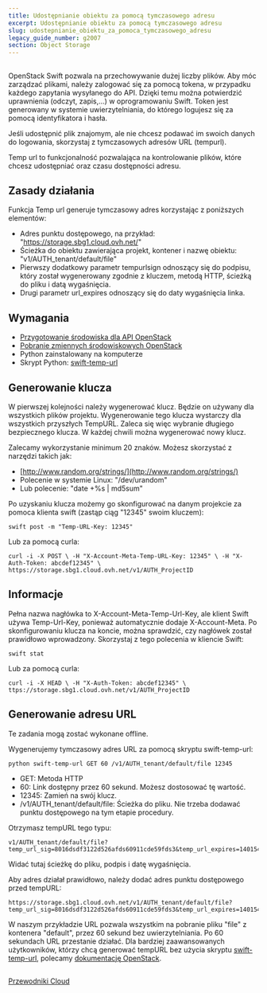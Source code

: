 ```yaml
---
title: Udostępnianie obiektu za pomocą tymczasowego adresu
excerpt: Udostępnianie obiektu za pomocą tymczasowego adresu
slug: udostepnianie_obiektu_za_pomoca_tymczasowego_adresu
legacy_guide_number: g2007
section: Object Storage
---
```



## 
OpenStack Swift pozwala na przechowywanie dużej liczby plików. 
Aby móc zarządzać plikami, należy zalogować się za pomocą tokena, w przypadku każdego zapytania wysyłanego do API. Dzięki temu można potwierdzić uprawnienia (odczyt, zapis,...) w oprogramowaniu Swift. 
Token jest generowany w systemie uwierzytelniania, do którego logujesz się za pomocą identyfikatora i hasła. 

Jeśli udostępnić plik znajomym, ale nie chcesz podawać im swoich danych do logowania, skorzystaj z tymczasowych adresów URL (tempurl).


Temp url to funkcjonalność pozwalająca na kontrolowanie plików, które chcesz udostępniać oraz czasu dostępności adresu.


## Zasady działania
Funkcja Temp url generuje tymczasowy adres korzystając z poniższych elementów:


- Adres punktu dostępowego, na przykład: "https://storage.sbg1.cloud.ovh.net/"
- Ścieżka do obiektu zawierająca projekt, kontener i nazwę obiektu: "v1/AUTH_tenant/default/file"
- Pierwszy dodatkowy parametr tempurlsign odnoszący się do podpisu, który został wygenerowany zgodnie z kluczem, metodą HTTP, ścieżką do pliku i datą wygaśnięcia. 
- Drugi parametr url_expires odnoszący się do daty wygaśnięcia linka.




## Wymagania

- [Przygotowanie środowiska dla API OpenStack]({legacy}1851)
- [Pobranie zmiennych środowiskowych OpenStack]({legacy}1852)
- Python zainstalowany na komputerze
- Skrypt Python: [swift-temp-url](https://raw.githubusercontent.com/openstack/swift/master/bin/swift-temp-url)




## Generowanie klucza
W pierwszej kolejności należy wygenerować klucz. Będzie on używany dla wszystkich plików projektu. Wygenerowanie tego klucza wystarczy dla wszystkich przyszłych TempURL. Zaleca się więc wybranie długiego bezpiecznego klucza. W każdej chwili można wygenerować nowy klucz. 

Zalecamy wykorzystanie minimum 20 znaków. Możesz skorzystać z narzędzi takich jak:

- [http://www.random.org/strings/](http://www.random.org/strings/)
- Polecenie w systemie Linux: "/dev/urandom"
- Lub polecenie: "date +%s | md5sum"


Po uzyskaniu klucza możemy go skonfigurować na danym projekcie za pomoca klienta swift (zastąp ciąg "12345" swoim kluczem):


```
swift post -m "Temp-URL-Key: 12345"
```


Lub za pomocą curla:


```
curl -i -X POST \ -H "X-Account-Meta-Temp-URL-Key: 12345" \ -H "X-Auth-Token: abcdef12345" \ https://storage.sbg1.cloud.ovh.net/v1/AUTH_ProjectID
```



## Informacje
Pełna nazwa nagłówka to X-Account-Meta-Temp-Url-Key, ale klient Swift używa Temp-Url-Key, ponieważ automatycznie dodaje X-Account-Meta.
Po skonfigurowaniu klucza na koncie, można sprawdzić, czy nagłówek został prawidłowo wprowadzony. Skorzystaj z tego polecenia w kliencie Swift:


```
swift stat
```


Lub za pomocą curla:


```
curl -i -X HEAD \ -H "X-Auth-Token: abcdef12345" \ ttps://storage.sbg1.cloud.ovh.net/v1/AUTH_ProjectID
```




## Generowanie adresu URL
Te zadania mogą zostać wykonane offline.

Wygenerujemy tymczasowy adres URL za pomocą skryptu swift-temp-url:


```
python swift-temp-url GET 60 /v1/AUTH_tenant/default/file 12345
```



- GET: Metoda HTTP
- 60: Link dostępny przez 60 sekund. Możesz dostosować tę wartość. 
- 12345: Zamień na swój klucz.
- /v1/AUTH_tenant/default/file: Ścieżka do pliku. Nie trzeba dodawać punktu dostępowego na tym etapie procedury.


Otrzymasz tempURL tego typu:


```
v1/AUTH_tenant/default/file?temp_url_sig=8016dsdf3122d526afds60911cde59fds3&temp_url_expires=1401548543
```


Widać tutaj ścieżkę do pliku, podpis i datę wygaśnięcia. 

Aby adres działał prawidłowo, należy dodać adres punktu dostępowego przed tempURL:


```
https://storage.sbg1.cloud.ovh.net/v1/AUTH_tenant/default/file?temp_url_sig=8016dsdf3122d526afds60911cde59fds3&temp_url_expires=1401548543
```


W naszym przykładzie URL pozwala wszystkim na pobranie pliku "file" z kontenera "default", przez 60 sekund bez uwierzytelniania. 
Po 60 sekundach URL przestanie działać.
Dla bardziej zaawansowanych użytkowników, którzy chcą generować tempURL bez użycia skryptu [swift-temp-url](https://raw.githubusercontent.com/openstack/swift/master/bin/swift-temp-url), polecamy [dokumentację OpenStack](http://docs.openstack.org/liberty/config-reference/content/object-storage-tempurl.html).


## 
[Przewodniki Cloud]({legacy}1785)


